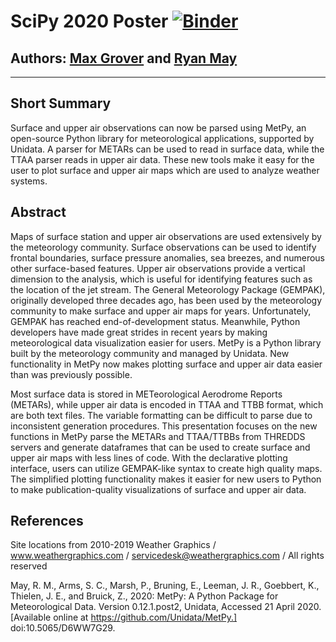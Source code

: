 # SciPy 2020 Poster [![Binder](https://mybinder.org/badge_logo.svg)](https://mybinder.org/v2/gh/mgrover1/scipy2020_poster/master)

## Authors: [Max Grover](https://mgrover1.github.io/) and [Ryan May](https://staff.ucar.edu/users/rmay)

---

## Short Summary

Surface and upper air observations can now be parsed using MetPy, an open-source Python library for meteorological applications, supported by Unidata. A parser for METARs can be used to read in surface data, while the TTAA parser reads in upper air data. These new tools make it easy for the user to plot surface and upper air maps which are used to analyze weather systems.


## Abstract

Maps of surface station and upper air observations are used extensively by the meteorology community. Surface observations can be used to identify frontal boundaries, surface pressure anomalies, sea breezes, and numerous other surface-based features. Upper air observations provide a vertical dimension to the analysis, which is useful for identifying features such as the location of the jet stream. The General Meteorology Package (GEMPAK), originally developed three decades ago, has been used by the meteorology community to make surface and upper air maps for years. Unfortunately, GEMPAK has reached end-of-development status. Meanwhile, Python developers have made great strides in recent years by making meteorological data visualization easier for users. MetPy is a Python library built by the meteorology community and managed by Unidata. New functionality in MetPy now makes plotting surface and upper air data easier than was previously possible.

Most surface data is stored in METeorological Aerodrome Reports (METARs), while upper air data is encoded in TTAA and TTBB format, which are both text files. The variable formatting can be difficult to parse due to inconsistent generation procedures. This presentation focuses on the new functions in MetPy parse the METARs and TTAA/TTBBs from THREDDS servers and generate dataframes that can be used to create surface and upper air maps with less lines of code. With the declarative plotting interface, users can utilize GEMPAK-like syntax to create high quality maps. The simplified plotting functionality makes it easier for new users to Python to make publication-quality visualizations of surface and upper air data.

## References

Site locations from
2010-2019 Weather Graphics / www.weathergraphics.com / servicedesk@weathergraphics.com / All rights reserved

May, R. M., Arms, S. C., Marsh, P., Bruning, E., Leeman, J. R., Goebbert, K., Thielen, J. E.,
    and Bruick, Z., 2020: MetPy: A Python Package for Meteorological Data.
    Version 0.12.1.post2, Unidata, Accessed 21 April 2020.
    [Available online at https://github.com/Unidata/MetPy.]
    doi:10.5065/D6WW7G29.
